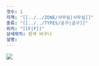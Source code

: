 ```yaml
---
갯수: 1
지역: "[[../../ZONE/사무실|사무실]]"
종류: "[[../../TYPES/공구|공구]]"
위치: "[[F|F]]"
상세위치: 흰색 바구니
설명: 
---
```

![](http://192.168.50.22/devices/240607_IMG_0180.jpg)